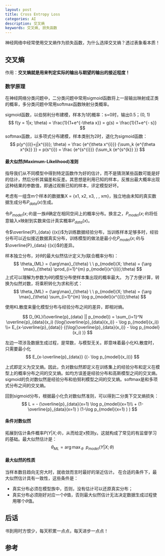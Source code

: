 ```yaml
---
layout: post
title: Cross Entropy Loss
categories: AI
description: 交叉熵
keywords: 交叉熵, 损失函数
---
```

神经网络中经常使用交叉熵作为损失函数，为什么选择交叉熵？透过表象看本质！

## 交叉熵
作用：**交叉熵就是用来判定实际的输出与期望的输出的接近程度！**

### 数学原理
在神经网络分类问题中，二分类问题中常用sigmoid函数将上一层输出映射成正类的概率，多分类问题中常用softmax函数映射分类概率。

sigmoid函数，以伯努利分布建模，样本为1的概率：s=0时，输出0.5；(0, 1)
$$
f(y = 1|x; \theta) =  \frac{1}{1+e^{-\theta x}} = g(s) = \frac{1}{1+e^{- s}}
$$
softmax函数，以多项式分布建模，样本类别为2时，退化为sigmoid函数：
$$
p(y^{(i)}=j|x^{(i)}; \theta) = \frac {e^{\theta x^{i}}} {\sum_k {e^{\theta x^{k}} }} = p(s^{i}) = \frac {e^{s^{i}}} {\sum_k {e^{s^{k}} }}
$$

#### 最大似然(Maximum-Likelihood)准则
指导我们从不同模型中得到特定函数作为好的估计，而不是猜测某些函数可能是好的估计，然后分析其偏差和反差。其思想是利用已知的样本，反推出最大概率出现这种结果的参数值，即通过观察已知的样本，评定模型好坏。

考虑有一组含m个样本的数据集X = {x1, x2, x3, , , xm}，独立地由未知的真实数据生成分布$P_{data}(x)$生成。

令$P_{model}(x; \theta)$是一族$\theta$确定在相同空间上的概率分布。换言之，$P_{model}(x; \theta)$将任意输入x映射到实数来估计真实概率$P_{data}(x)$。

令$\overline{P}_{data} {(x)}$为训练数据经验分布，当训练样本足够多时，经验分布可以近似接近数据真实分布，训练模型的做法是最小化$P_{model}(x; \theta)$与$\overline{P}_{data} {(x)}$的差异。

样本独立分布，对$\theta$的最大似然估计定义为(联合概率分布)：
$$
\theta_{ML} = {\arg\max}_{\theta} \ \ p_{model}(X; \theta) = {\arg \max}_{\theta} \prod_{i=1}^{m} p_{model}(x^{(i)};\theta)
$$
上式可以理解为参数为$\theta$的模型分布使样本集出现的概率最大。
为了方便计算，转换为似然对数，将乘积转化为求和形式：
$$
\theta_{ML} = {\arg\max}_{\theta} \ \ p_{model}(X; \theta) = {\arg \max}_{\theta} \sum_{i=1}^{m} \log p_{model}(x^{(i)};\theta)
$$

使用KL散度来量化模型分布与经验分布之间的差异，即相对熵。

$$
D_{KL}(\overline{p}_{data} || p_{model}) = \sum_{i=1}^N \overline{p}_{data}(x_i) (\log{\overline{p}_{data}(x_i)} - \log p_{model}(x_i)) \\= E_{x-\overline{p}_{data}} {(\log{\overline{p}_{data}(x_i)} - \log p_{model}(x_i) )}
$$

左边一项涉及数据生成过程，是常数，与模型无关。即意味着最小化KL散度时，只需要最小化
$$
E_{x-\overline{p}_{data}} {(- \log p_{model}(x_i))}
$$

上式即定义为交叉熵。因此，负对数似然即定义在训练集上的经验分布和定义在模型上的概率分布之间的交叉熵。如均方误差是经验分布和高斯模型之间的交叉熵。sigmoid的负对数似然是经验分布和伯努利模型之间的交叉熵。softmax是和多项式分布之间的交叉熵。

回到sigmoid分布，根据最小化负对数似然准则，可以得到二分类下交叉熵损失：
$$
L =  - (\overline{p}_{data}(x=1) \log p_{model}(x=1)\\ + (1-\overline{p}_{data}(x=1) ) (1-\log p_{model}(x=1) ) )
$$

#### 条件对数似然
拓展到估计条件概率$P(Y|X;\theta)$，从而给定x预测y。这就构成了常见的有监督学习的基础。最大似然估计是：
$$
\theta_{ML} = {\arg\max}_{\theta} \ \ p_{model}(Y|X; \theta)
$$

#### 最大似然的性质
当样本数目趋向无穷大时，就收敛而言时最好的渐近估计。
在合适的条件下，最大似然估计具有一致性，这些条件是：
* 真实分布必须在模型族中，否则，没有估计可以还原真实分布；
* 真实分布必须刚好对应一个$\theta$值，否则最大似然估计无法决定数据生成过程使用哪个$\theta$值。

## 后话
书到用时方恨少，每天积累一点点，每天进步一点点！

## 参考
